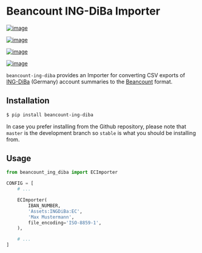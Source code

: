 # Beancount ING-DiBa Importer

[![image](https://github.com/siddhantgoel/beancount-ing-diba/workflows/beancount-ing-diba/badge.svg)](https://github.com/siddhantgoel/beancount-ing-diba/workflows/beancount-ing-diba/badge.svg)

[![image](https://img.shields.io/pypi/v/beancount-ing-diba.svg)](https://pypi.python.org/pypi/beancount-ing-diba)

[![image](https://img.shields.io/pypi/pyversions/beancount-ing-diba.svg)](https://pypi.python.org/pypi/beancount-ing-diba)

[![image](https://img.shields.io/badge/code%20style-black-000000.svg)](https://github.com/psf/black)

`beancount-ing-diba` provides an Importer for converting CSV exports of
[ING-DiBa] (Germany) account summaries to the [Beancount] format.

## Installation

```sh
$ pip install beancount-ing-diba
```

In case you prefer installing from the Github repository, please note that
`master` is the development branch so `stable` is what you should be installing
from.

## Usage

```python
from beancount_ing_diba import ECImporter

CONFIG = [
    # ...

    ECImporter(
        IBAN_NUMBER,
        'Assets:INGDiBa:EC',
        'Max Mustermann',
        file_encoding='ISO-8859-1',
    ),

    # ...
]
```

[ING-DiBa]: https://www.ing-diba.de/
[Beancount]: http://furius.ca/beancount/
